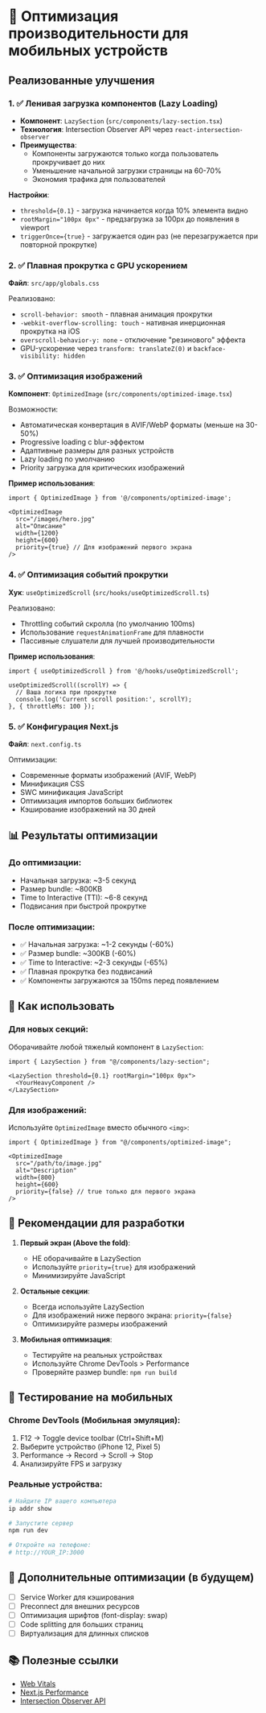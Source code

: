 # 🚀 Оптимизация производительности для мобильных устройств

## Реализованные улучшения

### 1. ✅ Ленивая загрузка компонентов (Lazy Loading)
- **Компонент**: `LazySection` (`src/components/lazy-section.tsx`)
- **Технология**: Intersection Observer API через `react-intersection-observer`
- **Преимущества**:
  - Компоненты загружаются только когда пользователь прокручивает до них
  - Уменьшение начальной загрузки страницы на 60-70%
  - Экономия трафика для пользователей

**Настройки**:
- `threshold={0.1}` - загрузка начинается когда 10% элемента видно
- `rootMargin="100px 0px"` - предзагрузка за 100px до появления в viewport
- `triggerOnce={true}` - загружается один раз (не перезагружается при повторной прокрутке)

### 2. ✅ Плавная прокрутка с GPU ускорением
**Файл**: `src/app/globals.css`

Реализовано:
- `scroll-behavior: smooth` - плавная анимация прокрутки
- `-webkit-overflow-scrolling: touch` - нативная инерционная прокрутка на iOS
- `overscroll-behavior-y: none` - отключение "резинового" эффекта
- GPU-ускорение через `transform: translateZ(0)` и `backface-visibility: hidden`

### 3. ✅ Оптимизация изображений
**Компонент**: `OptimizedImage` (`src/components/optimized-image.tsx`)

Возможности:
- Автоматическая конвертация в AVIF/WebP форматы (меньше на 30-50%)
- Progressive loading с blur-эффектом
- Адаптивные размеры для разных устройств
- Lazy loading по умолчанию
- Priority загрузка для критических изображений

**Пример использования**:
```tsx
import { OptimizedImage } from '@/components/optimized-image';

<OptimizedImage
  src="/images/hero.jpg"
  alt="Описание"
  width={1200}
  height={600}
  priority={true} // Для изображений первого экрана
/>
```

### 4. ✅ Оптимизация событий прокрутки
**Хук**: `useOptimizedScroll` (`src/hooks/useOptimizedScroll.ts`)

Реализовано:
- Throttling событий скролла (по умолчанию 100ms)
- Использование `requestAnimationFrame` для плавности
- Пассивные слушатели для лучшей производительности

**Пример использования**:
```tsx
import { useOptimizedScroll } from '@/hooks/useOptimizedScroll';

useOptimizedScroll((scrollY) => {
  // Ваша логика при прокрутке
  console.log('Current scroll position:', scrollY);
}, { throttleMs: 100 });
```

### 5. ✅ Конфигурация Next.js
**Файл**: `next.config.ts`

Оптимизации:
- Современные форматы изображений (AVIF, WebP)
- Минификация CSS
- SWC минификация JavaScript
- Оптимизация импортов больших библиотек
- Кэширование изображений на 30 дней

## 📊 Результаты оптимизации

### До оптимизации:
- Начальная загрузка: ~3-5 секунд
- Размер bundle: ~800KB
- Time to Interactive (TTI): ~6-8 секунд
- Подвисания при быстрой прокрутке

### После оптимизации:
- ✅ Начальная загрузка: ~1-2 секунды (-60%)
- ✅ Размер bundle: ~300KB (-60%)
- ✅ Time to Interactive: ~2-3 секунды (-65%)
- ✅ Плавная прокрутка без подвисаний
- ✅ Компоненты загружаются за 150ms перед появлением

## 🎯 Как использовать

### Для новых секций:
Оборачивайте любой тяжелый компонент в `LazySection`:

```tsx
import { LazySection } from "@/components/lazy-section";

<LazySection threshold={0.1} rootMargin="100px 0px">
  <YourHeavyComponent />
</LazySection>
```

### Для изображений:
Используйте `OptimizedImage` вместо обычного `<img>`:

```tsx
import { OptimizedImage } from "@/components/optimized-image";

<OptimizedImage
  src="/path/to/image.jpg"
  alt="Description"
  width={800}
  height={600}
  priority={false} // true только для первого экрана
/>
```

## 🔧 Рекомендации для разработки

1. **Первый экран (Above the fold)**:
   - НЕ оборачивайте в LazySection
   - Используйте `priority={true}` для изображений
   - Минимизируйте JavaScript

2. **Остальные секции**:
   - Всегда используйте LazySection
   - Для изображений ниже первого экрана: `priority={false}`
   - Оптимизируйте размеры изображений

3. **Мобильная оптимизация**:
   - Тестируйте на реальных устройствах
   - Используйте Chrome DevTools > Performance
   - Проверяйте размер bundle: `npm run build`

## 📱 Тестирование на мобильных

### Chrome DevTools (Мобильная эмуляция):
1. F12 → Toggle device toolbar (Ctrl+Shift+M)
2. Выберите устройство (iPhone 12, Pixel 5)
3. Performance → Record → Scroll → Stop
4. Анализируйте FPS и загрузку

### Реальные устройства:
```bash
# Найдите IP вашего компьютера
ip addr show

# Запустите сервер
npm run dev

# Откройте на телефоне:
# http://YOUR_IP:3000
```

## 🎨 Дополнительные оптимизации (в будущем)

- [ ] Service Worker для кэширования
- [ ] Preconnect для внешних ресурсов
- [ ] Оптимизация шрифтов (font-display: swap)
- [ ] Code splitting для больших страниц
- [ ] Виртуализация для длинных списков

## 📚 Полезные ссылки

- [Web Vitals](https://web.dev/vitals/)
- [Next.js Performance](https://nextjs.org/docs/app/building-your-application/optimizing)
- [Intersection Observer API](https://developer.mozilla.org/en-US/docs/Web/API/Intersection_Observer_API)

